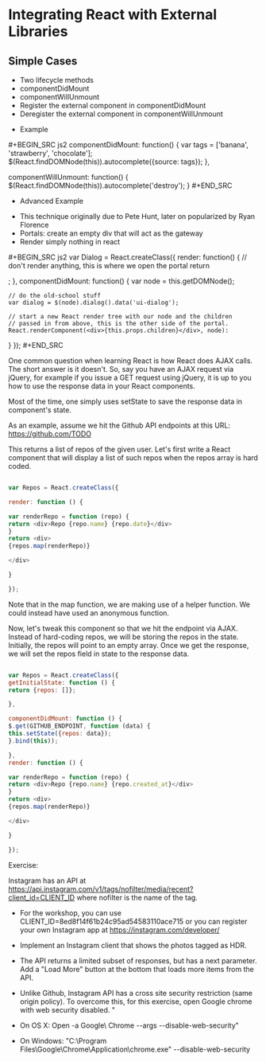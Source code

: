 # Integrating React with External Libraries


## Simple Cases

- Two lifecycle methods
- componentDidMount
- componentWillUnmount
- Register the external component in componentDidMount
- Deregister the external component in componentWillUnmount

* Example

#+BEGIN_SRC js2
componentDidMount: function() {
  var tags = ['banana', 'strawberry', 'chocolate'];
  $(React.findDOMNode(this)).autocomplete({source: tags});
},

componentWillUnmount: function() {
  $(React.findDOMNode(this)).autocomplete('destroy');
}
#+END_SRC

* Advanced Example

- This technique originally due to Pete Hunt, later on popularized by Ryan Florence
- Portals: create an empty div that will act as the gateway
- Render simply nothing in react

#+BEGIN_SRC js2
var Dialog = React.createClass({
  render: function() {
    // don't render anything, this is where we open the portal
    return <div/>;
    },
    componentDidMount: function() {
    var node = this.getDOMNode();

    // do the old-school stuff
    var dialog = $(node).dialog().data('ui-dialog');

    // start a new React render tree with our node and the children
    // passed in from above, this is the other side of the portal.
    React.renderComponent(<div>{this.props.children}</div>, node):
  }
});
#+END_SRC

One common question when learning React is how React does AJAX calls. The short answer is it doesn't. So, say you have an AJAX request via jQuery, for example if you issue a GET request using jQuery, it is up to you how to use the response data in your React components.

Most of the time, one simply uses setState to save the response data in component's state.


As an example, assume we hit the Github API endpoints at this URL: https://github.com/TODO

This returns a list of repos of the given user. Let's first write a React component that will display a list of such repos when the repos array is hard coded.

```js

var Repos = React.createClass({

render: function () {

var renderRepo = function (repo) {
return <div>Repo {repo.name} {repo.date}</div>
}
return <div>
{repos.map(renderRepo)}

</div>

}

});
```

Note that in the map function, we are making use of a helper function. We could instead have used an anonymous function.

Now, let's tweak this component so that we hit the endpoint via AJAX. Instead of hard-coding repos, we will be storing the repos in the state. Initially, the repos will point to an empty array. Once we get the response, we will set the repos field in state to the response data.

```js

var Repos = React.createClass({
getInitialState: function () {
return {repos: []};

},

componentDidMount: function () {
$.get(GITHUB_ENDPOINT, function (data) {
this.setState({repos: data});
}.bind(this));

},
render: function () {

var renderRepo = function (repo) {
return <div>Repo {repo.name} {repo.created_at}</div>
}
return <div>
{repos.map(renderRepo)}

</div>

}

});
```

Exercise:

Instagram has an API at https://api.instagram.com/v1/tags/nofilter/media/recent?client_id=CLIENT_ID where nofilter is the name of the tag.
- For the workshop, you can use CLIENT_ID=8ed8f14f61b24c95ad54583110ace715 or you can register your own Instagram app at https://instagram.com/developer/
- Implement an Instagram client that shows the photos tagged as HDR.
- The API returns a limited subset of responses, but has a next parameter. Add a "Load More" button at the bottom that loads more items from the API.
- Unlike Github, Instagram API has a cross site security restriction (same origin policy). To overcome this, for this exercise, open Google chrome with web security disabled. "

- On OS X: Open -a Google\ Chrome --args --disable-web-security"
- On Windows: "C:\Program Files\Google\Chrome\Application\chrome.exe" --disable-web-security
